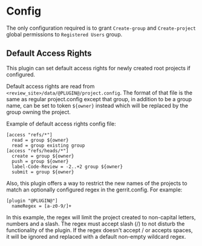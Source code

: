 # Config
The only configuration required is to grant `Create-group` and `Create-project`
global permissions to `Registered Users` group.

## Default Access Rights

This plugin can set default access rights for newly created root projects if configured.

Default access rights are read from `<review_site>/data/@PLUGIN@/project.config`.
The format of that file is the same as regular project.config except that group, in addition to
be a group name, can be set to token `${owner}` instead which will be replaced by the group owning
the project.

Example of default access rights config file:

```
[access "refs/*"]
  read = group ${owner}
  read = group existing group
[access "refs/heads/*"]
  create = group ${owner}
  push = group ${owner}
  label-Code-Review = -2..+2 group ${owner}
  submit = group ${owner}

```
Also, this plugin offers a way to restrict the new names of the projects to match an optionally
configured regex in the gerrit.config. For example:

```
[plugin "@PLUGIN@"]
  nameRegex = [a-z0-9/]+

```

In this example, the regex will limit the project created to non-capital letters, numbers
and a slash. The regex must accept slash (/) to not disturb the functionality of the plugin.
If the regex doesn't accept / or accepts spaces, it will be ignored and replaced with a default
non-empty wildcard regex.
